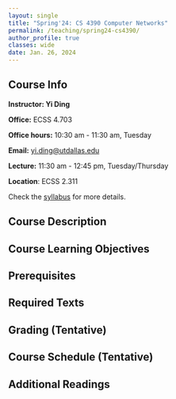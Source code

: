 ```yaml
---
layout: single
title: "Spring'24: CS 4390 Computer Networks"
permalink: /teaching/spring24-cs4390/
author_profile: true
classes: wide
date: Jan. 26, 2024
---
```


## Course Info

**Instructor: Yi Ding**

**Office:** ECSS 4.703 

**Office hours:** 10:30 am - 11:30 am, Tuesday

**Email:** yi.ding@utdallas.edu

**Lecture:** 11:30 am - 12:45 pm, Tuesday/Thursday

**Location**: ECSS 2.311



Check the [syllabus](https://dox.utdallas.edu/syl139103) for more details.



## Course Description




## Course Learning Objectives



## Prerequisites



## Required Texts



## Grading (Tentative)




## Course Schedule (Tentative)



## Additional Readings







